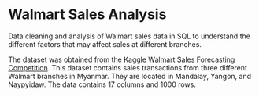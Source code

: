 # Walmart Sales Analysis
Data cleaning and analysis of Walmart sales data in SQL to understand the different factors that may affect sales at different branches.

The dataset was obtained from the [Kaggle Walmart Sales Forecasting Competition](https://www.kaggle.com/c/walmart-recruiting-store-sales-forecasting). This dataset contains sales transactions from three different Walmart branches in Myanmar. They are located in Mandalay, Yangon, and Naypyidaw. The data contains 17 columns and 1000 rows.

